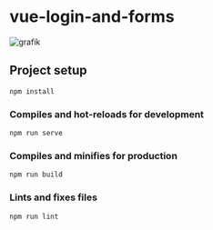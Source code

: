 # vue-login-and-forms

![grafik](https://user-images.githubusercontent.com/4820335/45268559-6baa4500-b47e-11e8-9ce0-f04681210c44.png)


## Project setup
```
npm install
```

### Compiles and hot-reloads for development
```
npm run serve
```

### Compiles and minifies for production
```
npm run build
```

### Lints and fixes files
```
npm run lint
```
